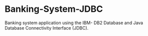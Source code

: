 # Banking-System-JDBC
Banking system application using the IBM- DB2 Database and Java Database Connectivity Interface (JDBC).
